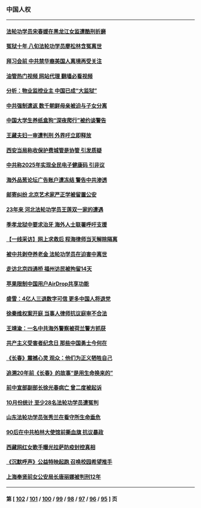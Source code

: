 ### 中国人权
---
#### [法轮功学员宋春媛在黑龙江女监遭酷刑折磨](../../pages/ncid278/n13865630.md?11170445) 
#### [冤狱十年 八旬法轮功学员廖松林含冤离世](../../pages/ncid278/n13864239.md?11170445) 
#### [拜习会前 中共禁华裔美国人离境再受关注](../../pages/ncid278/n13865282.md?11170445) 
#### [油管热门视频 网站代理 翻墙必看视频](http://138.2.39.72:81/youtube.html?epic-marker?11170445)
#### [分析：物业监控业主 中国已成“大监狱”](../../pages/ncid278/n13864795.md?11170445) 
#### [中共强制遣返 数千朝鲜母亲被迫与子女分离](../../pages/ncid278/n13864741.md?11170445) 
#### [中国大学生养纸盒狗“深夜爬行”被约谈警告](../../pages/ncid278/n13864617.md?11170445) 
#### [王藏夫妇一审遭判刑 外界吁立即释放](../../pages/ncid278/n13864583.md?11170445) 
#### [西安当局称收保护费城管是协管 引发质疑](../../pages/ncid278/n13864581.md?11170445) 
#### [中共称2025年实现全民电子健康码 引非议](../../pages/ncid278/n13864438.md?11170445) 
#### [海外品葱论坛广告账户遭冻结 警告中共渗透](../../pages/ncid278/n13862891.md?11170445) 
#### [邮寄纠纷 北京艺术家严正学被留置公安](../../pages/ncid278/n13864243.md?11170445) 
#### [23年来 河北法轮功学员王莲双一家的遭遇](../../pages/ncid278/n13863330.md?11170445) 
#### [季孝龙狱中要求治牙 海外人士联署呼吁支援](../../pages/ncid278/n13863777.md?11170445) 
#### [【一线采访】网上求救后 程海律师当天解除隔离](../../pages/ncid278/n13863363.md?11170445) 
#### [被中共剥夺养老金 法轮功学员在迫害中离世](../../pages/ncid278/n13861877.md?11170445) 
#### [走访北京四通桥 福州访民被拘留14天](../../pages/ncid278/n13863183.md?11170445) 
#### [苹果限制中国用户AirDrop共享功能](../../pages/ncid278/n13863173.md?11170445) 
#### [盛雪：4亿人三退数字可信 更多中国人将退党](../../pages/ncid278/n13862928.md?11170445) 
#### [徐秦维权案开庭 当事人律师抗议庭审不合法](../../pages/ncid278/n13862632.md?11170445) 
#### [王靖渝：一名中共海外警察被荷兰警方抓获](../../pages/ncid278/n13862163.md?11170445) 
#### [共产主义受害者纪念日 那些中国勇士今何在](../../pages/ncid278/n13861994.md?11170445) 
#### [《长春》震撼心灵 观众：他们为正义牺牲自己](../../pages/ncid278/n13852078.md?11170445) 
#### [追溯20年前《长春》的故事“是用生命换来的”](../../pages/ncid278/n13851645.md?11170445) 
#### [前中宣部副部长徐光春病亡 曾二度被起诉](../../pages/ncid278/n13857638.md?11170445) 
#### [10月份统计 至少28名法轮功学员遭冤判](../../pages/ncid278/n13861128.md?11170445) 
#### [山东法轮功学员张秀兰在看守所生命垂危](../../pages/ncid278/n13860281.md?11170445) 
#### [90后在中共柏林大使馆前撕血旗 抗议暴政](../../pages/ncid278/n13860258.md?11170445) 
#### [西藏网红女歌手曝光拉萨防疫封控真相](../../pages/ncid278/n13860022.md?11170445) 
#### [《沉默呼声》公益特映起跑  召唤校园希望推手](../../pages/ncid278/n13859756.md?11170445) 
#### [上海奉贤前女公安局长唐丽娜被判刑12年](../../pages/ncid278/n13859528.md?11170445) 

---
#### 第 [ [102](./102.md?11170445) / [101](./101.md?11170445) / [100](./100.md?11170445) / [99](./99.md?11170445) / [98](./98.md?11170445) / [97](./97.md?11170445) / [96](./96.md?11170445) / [95](./95.md?11170445) ] 页
